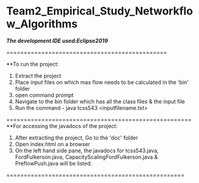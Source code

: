 # Team2_Empirical_Study_Networkflow_Algorithms

***The development IDE used:Eclipse2019***  

==============================================  

**To run the project:

1. Extract the project
2. Place input files on which max flow needs to be calculated in the 'bin' folder
3. open command prompt
4. Navigate to the bin folder which has all the class files & the input file
5. Run the command - java tcss543 <inputfilename.txt>

=====================================================   
**For accessing the javadocs of the project:

1. After extracting the project, Go to the 'doc' folder
2. Open index.html on a browser
3. On the left hand side pane, the javadocs for tcss543.java, FordFulkerson.java, 	CapacityScalingFordFulkerson.java & PreflowPush.java will be listed.

===================================================
